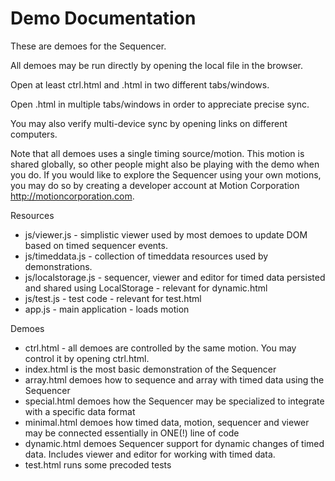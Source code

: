 <!--
	Copyright 2015 Norut Northern Research Institute
	Author : Ingar Mæhlum Arntzen

	Licensed under the Apache License, Version 2.0 (the "License");
   	you may not use this file except in compliance with the License.
   	You may obtain a copy of the License at

       http://www.apache.org/licenses/LICENSE-2.0

   	Unless required by applicable law or agreed to in writing, software
   	distributed under the License is distributed on an "AS IS" BASIS,
   	WITHOUT WARRANTIES OR CONDITIONS OF ANY KIND, either express or implied.
   	See the License for the specific language governing permissions and
   	limitations under the License.
-->

# Demo Documentation

These are demoes for the Sequencer.

All demoes may be run directly by opening the local file in the browser. 

Open at least ctrl.html and <X>.html in two different tabs/windows.

Open <X>.html in multiple tabs/windows in order to appreciate precise sync. 

You may also verify multi-device sync by opening links on different computers. 

Note that all demoes uses a single timing source/motion. This motion is shared globally, so other people might also be playing with the demo when you do. If you would like to explore the Sequencer using your own motions, you may do so by creating a developer account at Motion Corporation http://motioncorporation.com.


Resources
* js/viewer.js - simplistic viewer used by most demoes to update DOM based on timed sequencer events.
* js/timeddata.js - collection of timeddata resources used by demonstrations.
* js/localstorage.js - sequencer, viewer and editor for timed data persisted and shared using LocalStorage - relevant for dynamic.html
* js/test.js - test code - relevant for test.html
* app.js - main application - loads motion

Demoes
* ctrl.html - all demoes are controlled by the same motion. You may control it by opening ctrl.html.
* index.html is the most basic demonstration of the Sequencer 
* array.html demoes how to sequence and array with timed data using the Sequencer
* special.html demoes how the Sequencer may be specialized to integrate with a specific data format
* minimal.html demoes how timed data, motion, sequencer and viewer may be connected essentially in ONE(!) line of code
* dynamic.html demoes Sequencer support for dynamic changes of timed data. Includes viewer and editor for working with timed data.
* test.html runs some precoded tests
